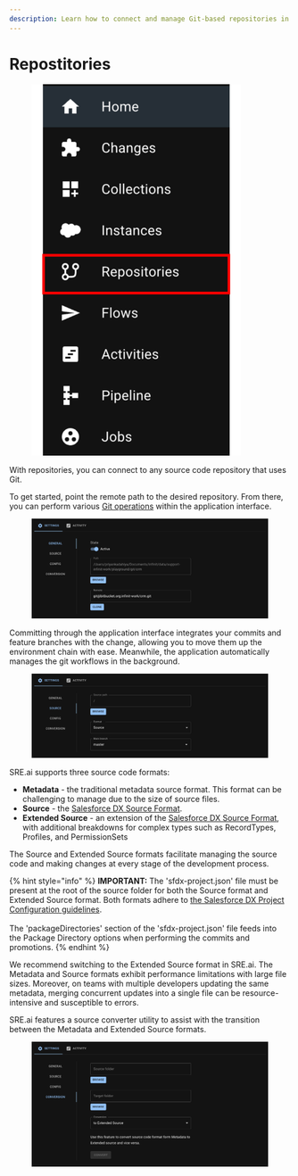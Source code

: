 ```yaml
---
description: Learn how to connect and manage Git-based repositories in SRE.ai.
---
```


# Repostitories

<figure><img src="../.gitbook/assets/Repositories.png" alt="" width="375"><figcaption></figcaption></figure>

With repositories, you can connect to any source code repository that uses Git.

To get started, point the remote path to the desired repository. From there, you can perform various [Git operations](https://git-scm.com/docs) within the application interface.

<figure><img src="../.gitbook/assets/image (13).png" alt=""><figcaption></figcaption></figure>

Committing through the application interface integrates your commits and feature branches with the change, allowing you to move them up the environment chain with ease. Meanwhile, the application automatically manages the git workflows in the background.

<figure><img src="../.gitbook/assets/image (14).png" alt=""><figcaption></figcaption></figure>

SRE.ai supports three source code formats:

* **Metadata** - the traditional metadata source format. This format can be challenging to manage due to the size of source files.
* **Source** - the [Salesforce DX Source Format](https://developer.salesforce.com/docs/atlas.en-us.sfdx_dev.meta/sfdx_dev/sfdx_dev_source_file_format.htm).
* **Extended Source** - an extension of the [Salesforce DX Source Format](https://developer.salesforce.com/docs/atlas.en-us.sfdx_dev.meta/sfdx_dev/sfdx_dev_source_file_format.htm), with additional breakdowns for complex types such as RecordTypes, Profiles, and PermissionSets

The Source and Extended Source formats facilitate managing the source code and making changes at every stage of the development process.

{% hint style="info" %}
**IMPORTANT:** The 'sfdx-project.json' file must be present at the root of the source folder for both the Source format and Extended Source format. Both formats adhere to [the Salesforce DX Project Configuration guidelines](https://developer.salesforce.com/docs/atlas.en-us.sfdx_dev.meta/sfdx_dev/sfdx_dev_ws_config.htm).\
\
The 'packageDirectories' section of the 'sfdx-project.json' file feeds into the Package Directory options when performing the commits and promotions.
{% endhint %}

We recommend switching to the Extended Source format in SRE.ai. The Metadata and Source formats exhibit performance limitations with large file sizes. Moreover, on teams with multiple developers updating the same metadata, merging concurrent updates into a single file can be resource-intensive and susceptible to errors.

SRE.ai features a source converter utility to assist with the transition between the Metadata and Extended Source formats.

<figure><img src="../.gitbook/assets/image (15).png" alt=""><figcaption></figcaption></figure>
